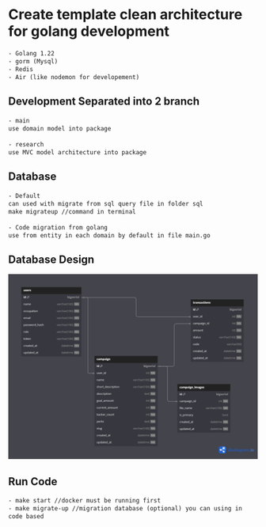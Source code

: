# Create template clean architecture for golang development

    - Golang 1.22
    - gorm (Mysql)
    - Redis
    - Air (like nodemon for developement)

## Development Separated into 2 branch
    - main
    use domain model into package

    - research 
    use MVC model architecture into package

## Database
    - Default
    can used with migrate from sql query file in folder sql
    make migrateup //command in terminal

    - Code migration from golang
    use from entity in each domain by default in file main.go

## Database Design

![Database Design](./bwacourse.png)

## Run Code
    - make start //docker must be running first
    - make migrate-up //migration database (optional) you can using in code based